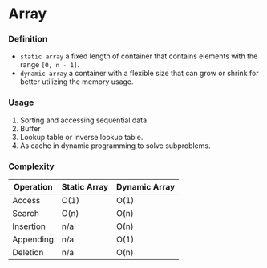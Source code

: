 # Array

### Definition

- `static array` a fixed length of container that contains elements with the range `[0, n - 1]`.
- `dynamic array` a container with a flexible size that can grow or shrink for better utilizing the memory usage.

### Usage

1. Sorting and accessing sequential data.
2. Buffer
3. Lookup table or inverse lookup table.
4. As cache in dynamic programming to solve subproblems.

### Complexity

| Operation | Static Array | Dynamic Array |
| --------- | ------------ | ------------- |
| Access    | O(1)         | O(1)          |
| Search    | O(n)         | O(n)          |
| Insertion | n/a          | O(n)          |
| Appending | n/a          | O(1)          |
| Deletion  | n/a          | O(n)          |
